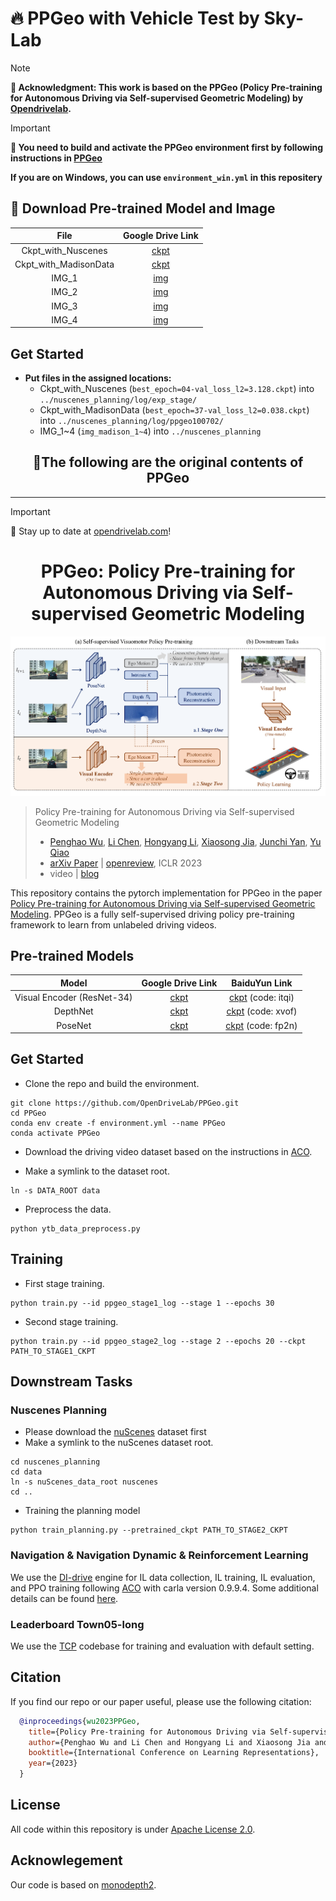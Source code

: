 # 🔥 PPGeo with Vehicle Test by Sky-Lab
> [!NOTE]
> **🙏 Acknowledgment: This work is based on the PPGeo (Policy Pre-training for Autonomous Driving via Self-supervised Geometric Modeling) by [Opendrivelab](https://opendrivelab.com/#news).**


> [!IMPORTANT]
> **🎯 You need to build and activate the PPGeo environment first by following instructions in [PPGeo](https://github.com/OpenDriveLab/PPGeo)**
> 
> **If you are on Windows, you can use ```environment_win.yml``` in this repositery**


## 💾 Download Pre-trained Model and Image
| File | Google Drive Link | 
|:--------------:|:--------:|
| Ckpt_with_Nuscenes | [ckpt](https://drive.google.com/file/d/1TXVZeLg6hE28cFmUydzKVQ97zQ5os4wy/view?usp=sharing) | 
| Ckpt_with_MadisonData | [ckpt](https://drive.google.com/file/d/1K2WFvMAh1wS8O-a7t75qsyGDR5HylMod/view?usp=sharing) | 
| IMG_1 | [img](https://drive.google.com/drive/folders/12P4LmQVzkY5cPiX4kGSmnrCAum4PRDho?usp=sharing) |
| IMG_2 | [img](https://drive.google.com/drive/folders/1WccVQg8RfPLeEOuty37mtaTqMruJannp?usp=sharing) |
| IMG_3 | [img](https://drive.google.com/drive/folders/1ajzDKlwih0YWdzy9_NbiJPu-krFgk1kt?usp=sharing) |
| IMG_4 | [img](https://drive.google.com/drive/folders/1ZX381DX8kpQMbpu4sB6lo8OwfRZ7AHUH?usp=sharing) |


## Get Started

- **Put files in the assigned locations:**
  - Ckpt_with_Nuscenes (```best_epoch=04-val_loss_l2=3.128.ckpt```) into ```../nuscenes_planning/log/exp_stage/```
  - Ckpt_with_MadisonData (```best_epoch=37-val_loss_l2=0.038.ckpt```) into ```../nuscenes_planning/log/ppgeo100702/```
  - IMG_1~4 (```img_madison_1~4```) into ```../nuscenes_planning```


<div align="center"> 
  
## 🎯The following are the original contents of PPGeo
</div>

***

> [!IMPORTANT]
> 🌟 Stay up to date at [opendrivelab.com](https://opendrivelab.com/#news)!

<div align="center">   
  
# PPGeo: Policy Pre-training for Autonomous Driving via Self-supervised Geometric Modeling
</div>

![teaser](assets/teaser.png)

> Policy Pre-training for Autonomous Driving via Self-supervised Geometric Modeling 
>
> - [Penghao Wu](https://scholar.google.com/citations?user=9mssd5EAAAAJ&hl=en), [Li Chen](https://scholar.google.com/citations?user=ulZxvY0AAAAJ&hl=en&authuser=1), [Hongyang Li](https://lihongyang.info/), [Xiaosong Jia](https://jiaxiaosong1002.github.io/), [Junchi Yan](https://thinklab.sjtu.edu.cn/), [Yu Qiao](http://mmlab.siat.ac.cn/yuqiao/)
> - [arXiv Paper](https://arxiv.org/abs/2301.01006) | [openreview](https://openreview.net/forum?id=X5SUR7g2vVw), ICLR 2023
> - video | [blog](https://zhuanlan.zhihu.com/p/601456429)

This repository contains the pytorch implementation for PPGeo in the paper [Policy Pre-training for Autonomous Driving via Self-supervised Geometric Modeling](https://arxiv.org/abs/2301.01006). PPGeo is a fully self-supervised driving policy pre-training framework to learn from unlabeled driving videos.

## Pre-trained Models

<!---
| [Visual Encoder (ResNet-34)](https://drive.google.com/file/d/1GAeLgT3Bd_koN9bRPDU1ksMpMlWfGXbE/view?usp=sharing) | [DepthNet](https://drive.google.com/file/d/1bzRVs97KbPtfXE-1Iwe60bUD4i0JXxhh/view?usp=sharing) | [PoseNet](https://drive.google.com/file/d/1sDeuJIvfC01NFyuLFyPI3-yihQRsmLY_/view?usp=sharing) |
|:--------------:|:--------:|:-------:|
--->

| Model | Google Drive Link | BaiduYun Link |
|:--------------:|:--------:|:--------:|
| Visual Encoder (ResNet-34) | [ckpt](https://drive.google.com/file/d/1GAeLgT3Bd_koN9bRPDU1ksMpMlWfGXbE/view?usp=sharing) |  [ckpt](https://pan.baidu.com/s/1Fk4czTk68d4nXFcwoqTvqg) (code: itqi) | 
| DepthNet | [ckpt](https://drive.google.com/file/d/1bzRVs97KbPtfXE-1Iwe60bUD4i0JXxhh/view?usp=sharing) | [ckpt](https://pan.baidu.com/s/17bWzWhYb9Iofr_4vX6MByw) (code: xvof)
| PoseNet | [ckpt](https://drive.google.com/file/d/1sDeuJIvfC01NFyuLFyPI3-yihQRsmLY_/view?usp=sharing) | [ckpt](https://pan.baidu.com/s/1R2JBweG-PwX5fJ55WGvLBg) (code: fp2n) |


## Get Started

- Clone the repo and build the environment.

```
git clone https://github.com/OpenDriveLab/PPGeo.git
cd PPGeo
conda env create -f environment.yml --name PPGeo
conda activate PPGeo
```

- Download the driving video dataset based on the instructions in [ACO](https://github.com/metadriverse/ACO).

- Make a symlink to the dataset root.

```
ln -s DATA_ROOT data
```

- Preprocess the data.

```
python ytb_data_preprocess.py
```

## Training

- First stage training.

```
python train.py --id ppgeo_stage1_log --stage 1 --epochs 30
```

- Second stage training.

```
python train.py --id ppgeo_stage2_log --stage 2 --epochs 20 --ckpt PATH_TO_STAGE1_CKPT
```

## Downstream Tasks

### Nuscenes Planning
- Please download the [nuScenes](https://www.nuscenes.org/) dataset first
- Make a symlink to the nuScenes dataset root.
```
cd nuscenes_planning
cd data
ln -s nuScenes_data_root nuscenes
cd ..
```
- Training the planning model
```
python train_planning.py --pretrained_ckpt PATH_TO_STAGE2_CKPT
```
### Navigation & Navigation Dynamic & Reinforcement Learning
We use the [DI-drive](https://github.com/opendilab/DI-drive) engine for IL data collection, IL training, IL evaluation, and PPO training following [ACO](https://github.com/metadriverse/ACO) with carla version 0.9.9.4. Some additional details can be found [here](https://github.com/metadriverse/ACO/issues/1#issuecomment-1210088428).
### 

### Leaderboard Town05-long
We use the [TCP](https://github.com/OpenPerceptionX/TCP) codebase for training and evaluation with default setting. 

## Citation

If you find our repo or our paper useful, please use the following citation:

```bibtex
  @inproceedings{wu2023PPGeo,
    title={Policy Pre-training for Autonomous Driving via Self-supervised Geometric Modeling},
    author={Penghao Wu and Li Chen and Hongyang Li and Xiaosong Jia and Junchi Yan and Yu Qiao},
    booktitle={International Conference on Learning Representations},
    year={2023}
  }
```

## License
All code within this repository is under [Apache License 2.0](https://www.apache.org/licenses/LICENSE-2.0).

## Acknowlegement
Our code is based on [monodepth2](https://github.com/nianticlabs/monodepth2).

